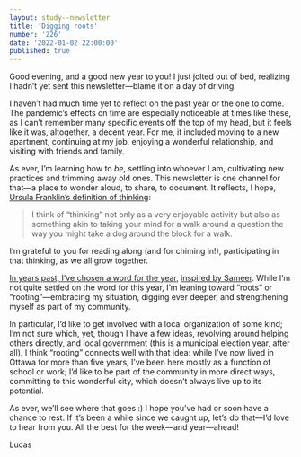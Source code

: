 ```yaml
---
layout: study--newsletter
title: 'Digging roots'
number: '226'
date: '2022-01-02 22:00:00'
published: true
---
```


Good evening, and a good new year to you! I just jolted out of bed, realizing I hadn’t yet sent this newsletter—blame it on a day of driving.

I haven’t had much time yet to reflect on the past year or the one to come. The pandemic’s effects on time are especially noticeable at times like these, as I can’t remember many specific events off the top of my head, but it feels like it was, altogether, a decent year. For me, it included moving to a new apartment, continuing at my job, enjoying a wonderful relationship, and visiting with friends and family.

As ever, I’m learning how to _be_, settling into whoever I am, cultivating new practices and trimming away old ones. This newsletter is one channel for that—a place to wonder aloud, to share, to document. It reflects, I hope, [Ursula Franklin’s definition of thinking](https://lucascherkewski.com/study/franklin-looking-puzzling/):

> I think of “thinking” not only as a very enjoyable activity but also as something akin to taking your mind for a walk around a question the way you might take a dog around the block for a walk.

I’m grateful to you for reading along (and for chiming in!), participating in that thinking, as we all grow together. 

[In years past, I’ve chosen a word for the year](https://lucascherkewski.com/hit-and-miss/121-engage/), [inspired by Sameer](https://www.inthemargins.ca/choosing-the-right-word). While I’m not quite settled on the word for this year, I’m leaning toward “roots” or “rooting”—embracing my situation, digging ever deeper, and strengthening myself as part of my community.

In particular, I’d like to get involved with a local organization of some kind; I’m not sure which, yet, though I have a few ideas, revolving around helping others directly, and local government (this is a municipal election year, after all). I think “rooting” connects well with that idea: while I’ve now lived in Ottawa for more than five years, I’ve been here mostly as a function of school or work; I’d like to be part of the community in more direct ways, committing to this wonderful city, which doesn’t always live up to its potential.

As ever, we’ll see where that goes :) I hope you’ve had or soon have a chance to rest. If it’s been a while since we caught up, let’s do that—I’d love to hear from you. All the best for the week—and year—ahead!

Lucas